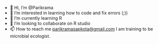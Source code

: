 - 👋 Hi, I’m @Parikrama
- 👀 I’m interested in learning how to code and fix errors (;))
- 🌱 I’m currently learning R
- 💞️ I’m looking to collaborate on R studio
- 📫 How to reach me parikramasapkota@gmail.com
I am training to be microbial ecologist.

<!---
Parikrama/Parikrama is a ✨ special ✨ repository because its `README.md` (this file) appears on your GitHub profile.
You can click the Preview link to take a look at your changes.
--->

